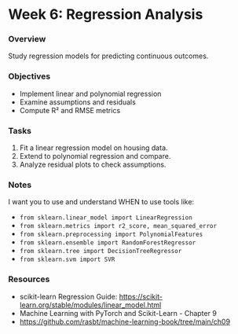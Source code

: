 # Week 6: Regression Analysis

### Overview
Study regression models for predicting continuous outcomes.

### Objectives
- Implement linear and polynomial regression
- Examine assumptions and residuals
- Compute R² and RMSE metrics

### Tasks
1. Fit a linear regression model on housing data.
2. Extend to polynomial regression and compare.
3. Analyze residual plots to check assumptions.

### Notes
I want you to use and understand WHEN to use tools like:
- `from sklearn.linear_model import LinearRegression`
- `from sklearn.metrics import r2_score, mean_squared_error`
- `from sklearn.preprocessing import PolynomialFeatures`
- `from sklearn.ensemble import RandomForestRegressor`
- `from sklearn.tree import DecisionTreeRegressor`
- `from sklearn.svm import SVR`

### Resources
- scikit-learn Regression Guide: https://scikit-learn.org/stable/modules/linear_model.html
- Machine Learning with PyTorch and Scikit-Learn - Chapter 9
- https://github.com/rasbt/machine-learning-book/tree/main/ch09